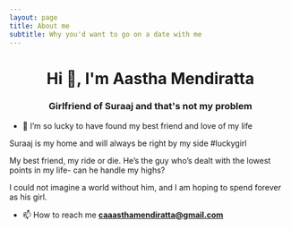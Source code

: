 ```yaml
---
layout: page
title: About me
subtitle: Why you'd want to go on a date with me
---  
```


<h1 align="center">Hi 👋, I'm Aastha Mendiratta</h1>
<h3 align="center"> Girlfriend of Suraaj and that's not my problem </h3>


- 🌱 I’m so lucky to have found my best friend and love of my life

⁣Suraaj is my home and will always be right by my side #luckygirl

My best friend, my ride or die. He’s the guy who’s dealt with the lowest points in my life- can he handle my highs?⁣⁣

I could not imagine a world without him, and I am hoping to spend forever as his girl.


- 📫 How to reach me **caaasthamendiratta@gmail.com**




